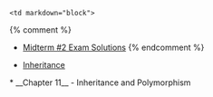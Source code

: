 	<td markdown="block">
{% comment %}
* [Midterm #2 Exam Solutions](resources/handouts/midterm_2/midterm_2_solutions.pdf)
{% endcomment %}

* [Inheritance](slides/23/inheritance.html)
</td>
	<td markdown="block">
* __Chapter 11__ - Inheritance and Polymorphism
</td>
	<td markdown="block">
<!--
* [](assignments/.html)
-->
</td>
